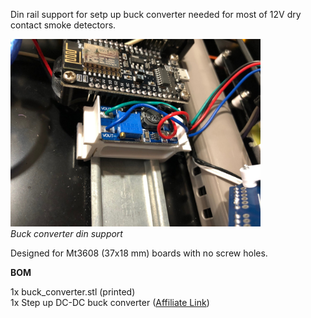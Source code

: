 <p>Din rail support for setp up buck converter needed for most of 12V dry contact smoke detectors.</P>

<img src="../Pictures/buck.jpg" alt="Buck converter din support" width="400">\
_Buck converter din support_

<p>Designed for Mt3608 (37x18 mm) boards with no screw holes.</>

<p><b>BOM</b></p>

1x buck_converter.stl (printed)\
1x Step up DC-DC buck converter ([Affiliate Link](https://s.click.aliexpress.com/e/_Ddy07Sb))
